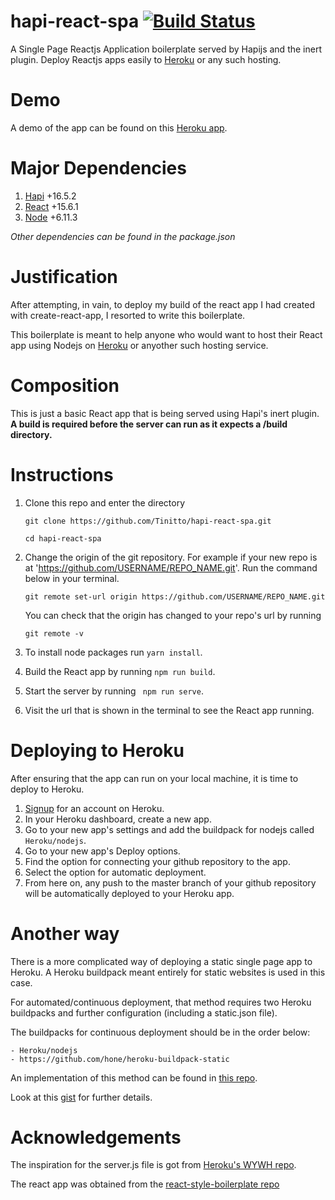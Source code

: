 # hapi-react-spa [![Build Status](https://travis-ci.org/Tinitto/hapi-react-spa.svg)](https://travis-ci.org/Tinitto/hapi-react-spa)
A Single Page Reactjs Application boilerplate served by Hapijs and the inert plugin. Deploy Reactjs apps easily to [Heroku](https://www.heroku.com/) or any such hosting.

# Demo
A demo of the app can be found on this [Heroku app](https://hapi-react-spa-node.herokuapp.com/).

# Major Dependencies
1. [Hapi](https://hapijs.com/) +16.5.2
2. [React](https://facebook.github.io/react/) +15.6.1
3. [Node](https://nodejs.org/) +6.11.3

_Other dependencies can be found in the package.json_

# Justification
After attempting, in vain, to deploy my build of the react app I had created with create-react-app, I resorted to write this boilerplate. 

This boilerplate is meant to help anyone who would want to host their React app using Nodejs on [Heroku](https://www.heroku.com/) or anyother such hosting service.

# Composition
This is just a basic React app that is being served using Hapi's inert plugin.
**A build is required before the server can run as it expects a /build directory.**

# Instructions
1. Clone this repo and enter the directory

    ```
    git clone https://github.com/Tinitto/hapi-react-spa.git

    cd hapi-react-spa
    ```
2. Change the origin of the git repository. For example if your new repo is at 'https://github.com/USERNAME/REPO_NAME.git'. Run the command below in your terminal.

    ```
    git remote set-url origin https://github.com/USERNAME/REPO_NAME.git
    
    ```

    You can check that the origin has changed to your repo's url by running

    ```
    git remote -v
    ```
3. To install node packages run ``` yarn install ```. 
4. Build the React app by running ``` npm run build ```.
5. Start the server by running ``` npm run serve```.
6. Visit the url that is shown in the terminal to see the React app running.

# Deploying to Heroku
After ensuring that the app can run on your local machine, it is time to deploy to Heroku.
1. [Signup](https://signup.heroku.com) for an account on Heroku.
2. In your Heroku dashboard, create a new app.
3. Go to your new app's settings and add the buildpack for nodejs called ``` Heroku/nodejs```. 
4. Go to your new app's Deploy options.
5. Find the option for connecting your github repository to the app. 
6. Select the option for automatic deployment.
7. From here on, any push to the master branch of your github repository will be automatically deployed to your Heroku app.

# Another way
There is a more complicated way of deploying a static single page app to Heroku. A Heroku buildpack meant entirely for static websites is used in this case.

For automated/continuous deployment, that method requires two Heroku buildpacks and further configuration (including a static.json file).

The buildpacks for continuous deployment should be in the order below:

    
    - Heroku/nodejs
    - https://github.com/hone/heroku-buildpack-static
    
An implementation of this method can be found in [this repo](https://github.com/Tinitto/heroku-react-deploy).

Look at this [gist](https://gist.github.com/hone/24b06869b4c1eca701f9) for further details.


# Acknowledgements
The inspiration for the server.js file is got from [Heroku's WYWH repo](https://github.com/heroku/wywh).

The react app was obtained from the [react-style-boilerplate repo](https://github.com/Tinitto/react-style-boilerplate)